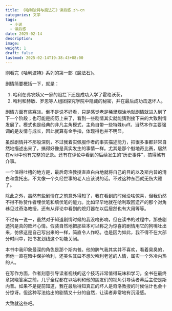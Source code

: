 ```yaml
---
title: 《哈利波特与魔法石》读后感.zh-cn
categories: 文学
tags:
  - 小说
  - 读后感
date: 2025-02-14
description: 
image: 
weight: 1
draft: false
lastmod: 2025-02-14T19:38:43+08:00
---
```

刚看完《哈利波特》系列的第一部《魔法石》。

剧情简要概括一下，就是：
1. 哈利在弗农姨父一家的阻拦下还是成功入学了霍格沃茨，
2. 哈利和赫敏、罗恩等人组团探究学院中隐藏的秘密，并在最后成功击退坏人。

剧情方面有些寡淡。倒不是说不好看，只是感觉老是稀里糊涂地就剧情就进入到了下一个阶段；也可能是阅历上来了，看到一些剧情其实就能猜到接下来的大致剧情发展了。模式也是经典的非凡主角模式，主角自带一些特殊buff。当然本作主要强调的是友情与成长，因此就算有金手指，体现得也并不明显。

虽然剧情并不那般深刻，不过我着实佩服作者的事实描述能力，把很多事都非常自然地描述出来了，搞得好像是真实发生的事情一样。尤其是那个魁地奇比赛，居然在wiki中也有完整的记录。还有在评论中看到的后续发生的“历史事件”，搞得煞有介事。

一个值得吐槽的地方是，最后奇洛教授直直白白地就将自己的目的以及斯内普的清白和盘托出，不太像一个久经世事的老人应该说的话。不过这种东西就无伤大雅了。

除此之外，虽然有些剧情在之前意外得知了，我在看到的时候没啥惊喜，但我仍然不得不称赞作者埋伏笔和填伏笔的能力。比如早早地就在哈利取回遗产的那个对角巷见过奇洛教授，还有从评论中看到的熄灯器在以后居然也有大用等等。

不过有一说一，虽然对于知道剧情时候的我没啥影响，但在读书的过程中，那些剧透狗是真的败坏心情。假装自然地把那些本可以称之为惊喜的剧情用它的狗嘴吐出来，仿佛这是自己写出来的一样，简直令人作呕。也是因为如此，我不得不在大部分时间中，把书友划线这个功能关闭。

本书中我印象最深的角色是那个斯内普。他的脾气我其实并不喜欢，看着臭臭的，但他一直在暗中保护哈利，还美名其曰不想欠哈利老爸的人情，属实一个外冷内热的人。

在写作方面，作者刻意引导读者视线的这个技巧非常值得玩味和学习。全书在最终章揭晓答案之前，几乎全程都在以哈利和他的朋友们的视角引导读者幕后主使是斯内普。如果不是提前知道，我在最后得知真正的坏人是奇洛教授的时候估计也会十分惊讶。但这种写法给出的剧情又十分的自然，让读者非常地有沉浸感。

大致就这些吧。









